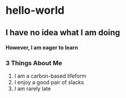 # hello-world

## I have no idea what I am doing
#### However, I am eager to learn

### 3 Things About Me

1. I am a carbon-based lifeform
2. I enjoy a good pair of slacks
3. I am rarely late
